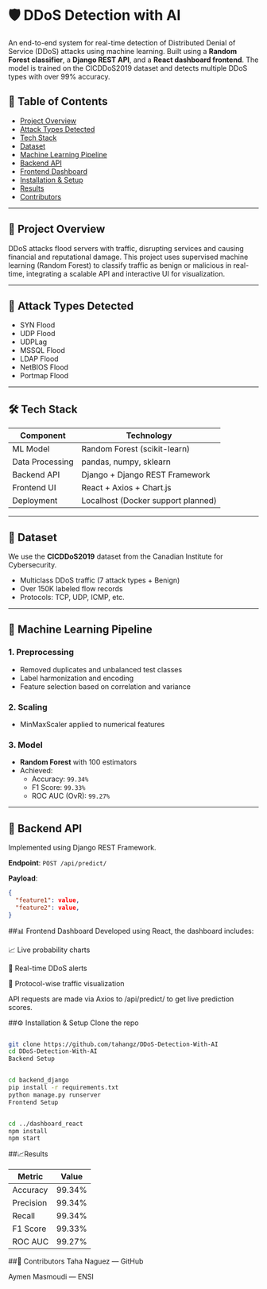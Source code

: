 # 🛡️ DDoS Detection with AI

An end-to-end system for real-time detection of Distributed Denial of Service (DDoS) attacks using machine learning. Built using a **Random Forest classifier**, a **Django REST API**, and a **React dashboard frontend**. The model is trained on the CICDDoS2019 dataset and detects multiple DDoS types with over 99% accuracy.

## 📌 Table of Contents

- [Project Overview](#project-overview)
- [Attack Types Detected](#attack-types-detected)
- [Tech Stack](#tech-stack)
- [Dataset](#dataset)
- [Machine Learning Pipeline](#machine-learning-pipeline)
- [Backend API](#backend-api)
- [Frontend Dashboard](#frontend-dashboard)
- [Installation & Setup](#installation--setup)
- [Results](#results)
- [Contributors](#contributors)

---

## 🚀 Project Overview

DDoS attacks flood servers with traffic, disrupting services and causing financial and reputational damage. This project uses supervised machine learning (Random Forest) to classify traffic as benign or malicious in real-time, integrating a scalable API and interactive UI for visualization.

---

## 🧠 Attack Types Detected

- SYN Flood
- UDP Flood
- UDPLag
- MSSQL Flood
- LDAP Flood
- NetBIOS Flood
- Portmap Flood

---

## 🛠 Tech Stack

| Component        | Technology            |
|------------------|------------------------|
| ML Model         | Random Forest (scikit-learn) |
| Data Processing  | pandas, numpy, sklearn |
| Backend API      | Django + Django REST Framework |
| Frontend UI      | React + Axios + Chart.js |
| Deployment       | Localhost (Docker support planned) |

---

## 📂 Dataset

We use the **CICDDoS2019** dataset from the Canadian Institute for Cybersecurity.

- Multiclass DDoS traffic (7 attack types + Benign)
- Over 150K labeled flow records
- Protocols: TCP, UDP, ICMP, etc.

---

## 🧪 Machine Learning Pipeline

### 1. Preprocessing
- Removed duplicates and unbalanced test classes
- Label harmonization and encoding
- Feature selection based on correlation and variance

### 2. Scaling
- MinMaxScaler applied to numerical features

### 3. Model
- **Random Forest** with 100 estimators
- Achieved:
  - Accuracy: `99.34%`
  - F1 Score: `99.33%`
  - ROC AUC (OvR): `99.27%`

---

## 🔌 Backend API

Implemented using Django REST Framework.

**Endpoint**: `POST /api/predict/`

**Payload**:
```json
{
  "feature1": value,
  "feature2": value,
}
````
 ##📊 Frontend Dashboard
Developed using React, the dashboard includes:

📈 Live probability charts

🛑 Real-time DDoS alerts

📡 Protocol-wise traffic visualization

API requests are made via Axios to /api/predict/ to get live prediction scores.

 ##⚙️ Installation & Setup
Clone the repo

```bash

git clone https://github.com/tahangz/DDoS-Detection-With-AI
cd DDoS-Detection-With-AI
Backend Setup
```
```bash

cd backend_django
pip install -r requirements.txt
python manage.py runserver
Frontend Setup
```
```bash

cd ../dashboard_react
npm install
npm start
```
 ##📈Results

| Metric      | 	Value         |
|------------------|------------------------|
|Accuracy       | 99.34% |
| Precision	  | 99.34% |
|Recall	     | 99.34%|
| F1 Score	      | 99.33% |
| ROC AUC	       | 99.27% |


 ##👥 Contributors
Taha Naguez — GitHub

Aymen Masmoudi — ENSI
